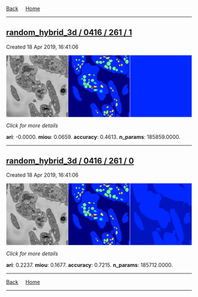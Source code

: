 
[Back](..)&nbsp;&nbsp;&nbsp;&nbsp;&nbsp;[Home](https://leapmanlab.github.io/snapshots)

---

<div class="summary"><a href="1"><h2>random_hybrid_3d / 0416 / 261 / 1</h2></a><p>Created 18 Apr 2019, 16:41:06
</p><a href="1"><img src="1/media/summary.png" align="center"></a><p>
<i>Click for more details</i>
</p></div>

**ari**: -0.0000. **miou**: 0.0659. **accuracy**: 0.4613. **n_params**: 185859.0000. 

---

<div class="summary"><a href="0"><h2>random_hybrid_3d / 0416 / 261 / 0</h2></a><p>Created 18 Apr 2019, 16:41:06
</p><a href="0"><img src="0/media/summary.png" align="center"></a><p>
<i>Click for more details</i>
</p></div>

**ari**: 0.2237. **miou**: 0.1677. **accuracy**: 0.7215. **n_params**: 185712.0000. 

---

[Back](..)&nbsp;&nbsp;&nbsp;&nbsp;&nbsp;[Home](https://leapmanlab.github.io/snapshots)

---